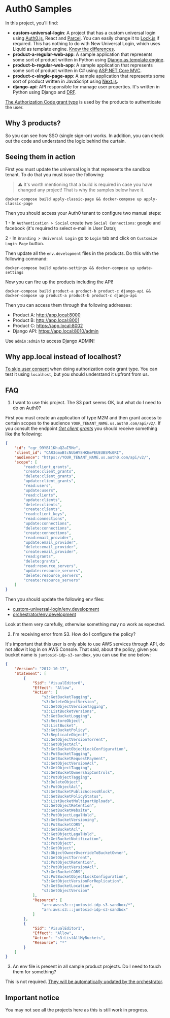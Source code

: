 # Auth0 Samples

In this project, you'll find:

- **custom-universal-login**: A project that has a custom universal login using [Auth0.js](https://github.com/auth0/auth0.js), React and [Parcel](https://parceljs.org/). You can easily change it to [Lock.js](https://github.com/auth0/lock) if required. This has nothing to do with New Universal Login, which uses Liquid as template engine. [Know the differences](https://auth0.com/docs/login/universal-login/new-universal-login-vs-classic-universal-login).
- **product-a-regular-web-app**: A sample application that represents some sort of product written in Python using [Django as template engine](https://docs.djangoproject.com/en/4.0/topics/templates/).
- **product-b-regular-web-app**: A sample application that represents some sort of product written in C# using [ASP.NET Core MVC](https://docs.microsoft.com/en-us/aspnet/core/mvc/overview?view=aspnetcore-6.0).
- **product-c-single-page-app**: A sample application that represents some sort of product written in JavaScript using [Next.js](https://nextjs.org/).
- **django-api**: API responsible for manage user properties. It's written in Python using Django and [DRF](https://www.django-rest-framework.org/).

[The Authorization Code grant type](https://auth0.com/docs/authorization/flows/authorization-code-flow) is used by the products to authenticate the user.

## Why 3 products?

So you can see how SSO (single sign-on) works. In addition, you can check out the code and understand the logic behind the curtain.

## Seeing them in action

First you must update the universal login that represents the sandbox tenant. To do that you must issue the following:

> ⚠ It's worth mentioning that a build is required in case you have changed any project! That is why the samples below have it.

    docker-compose build apply-classic-page && docker-compose up apply-classic-page

Then you should access your Auth0 tenant to configure two manual steps:

1 - In `Authentication > Social` create two `Social Connections`: google and facebook (it's required to select e-mail in User Data);

2 - In `Branding > Universal Login` go to `Login` tab and click on `Customize Login Page` button.

Then update all the `env.development` files in the products. Do this with the following command:

    docker-compose build update-settings && docker-compose up update-settings

Now you can fire up the products including the API!

    docker-compose build product-a product-b product-c django-api && docker-compose up product-a product-b product-c django-api 

Then you can access them through the following addresses:

- Product A: http://app.local:8000
- Product B: http://app.local:8001
- Product C: https://app.local:8002
- Django API: https://app.local:8010/admin

Use `admin:admin` to access Django ADMIN!

## Why app.local instead of localhost?

[To skip user consent](https://community.auth0.com/t/skip-user-consent-when-using-social-connection/18061) when doing authorization code grant type. You can test it using `localhost`, but you should understand it upfront from us.

## FAQ

1. I want to use this project. The S3 part seems OK, but what do I need to do on Auth0?

First you must create an application of type M2M and then grant access to certain scopes to the audience `YOUR_TENANT_NAME.us.auth0.com/api/v2/`. If you consult the endpoint [_Get client grants_](https://auth0.com/docs/api/management/v2#!/Client_Grants/get_client_grants) you should receive something like the following:

```json
{
    "id": "cgr_99YBl1KhuQ2aI5He",
    "client_id": "CAR3cmoBtcNUbHYSHKEmPEUEUBSMs0RI",
    "audience": "https://YOUR_TENANT_NAME.us.auth0.com/api/v2/",
    "scope": [
        "read:client_grants",
        "create:client_grants",
        "delete:client_grants",
        "update:client_grants",
        "read:users",
        "update:users",
        "read:clients",
        "update:clients",
        "delete:clients",
        "create:clients",
        "read:client_keys",
        "read:connections",
        "update:connections",
        "delete:connections",
        "create:connections",
        "read:email_provider",
        "update:email_provider",
        "delete:email_provider",
        "create:email_provider",
        "read:grants",
        "delete:grants",
        "read:resource_servers",
        "update:resource_servers",
        "delete:resource_servers",
        "create:resource_servers"
    ]
}
```

Then you should update the following env files:

- [custom-universal-login/env.development](./custom-universal-login/.env.development)
- [orchestrator/env.development](./orchestrator/.env.development)

Look at them very carefully, otherwise something may no work as expected.

2. I'm receiving error from S3. How do I configure the policy?

It's important that this user is only able to use AWS services through API, do not allow it log in on AWS Console. That said, about the policy, given you bucket name is `juntosid-idp-s3-sandbox`, you can use the one below:

```json
{
    "Version": "2012-10-17",
    "Statement": [
        {
            "Sid": "VisualEditor0",
            "Effect": "Allow",
            "Action": [
                "s3:GetBucketTagging",
                "s3:DeleteObjectVersion",
                "s3:GetObjectVersionTagging",
                "s3:ListBucketVersions",
                "s3:GetBucketLogging",
                "s3:RestoreObject",
                "s3:ListBucket",
                "s3:GetBucketPolicy",
                "s3:ReplicateObject",
                "s3:GetObjectVersionTorrent",
                "s3:GetObjectAcl",
                "s3:GetBucketObjectLockConfiguration",
                "s3:PutBucketTagging",
                "s3:GetBucketRequestPayment",
                "s3:GetObjectVersionAcl",
                "s3:GetObjectTagging",
                "s3:GetBucketOwnershipControls",
                "s3:PutObjectTagging",
                "s3:DeleteObject",
                "s3:PutObjectAcl",
                "s3:GetBucketPublicAccessBlock",
                "s3:GetBucketPolicyStatus",
                "s3:ListBucketMultipartUploads",
                "s3:GetObjectRetention",
                "s3:GetBucketWebsite",
                "s3:PutObjectLegalHold",
                "s3:GetBucketVersioning",
                "s3:PutBucketCORS",
                "s3:GetBucketAcl",
                "s3:GetObjectLegalHold",
                "s3:GetBucketNotification",
                "s3:PutObject",
                "s3:GetObject",
                "s3:ObjectOwnerOverrideToBucketOwner",
                "s3:GetObjectTorrent",
                "s3:PutObjectRetention",
                "s3:PutObjectVersionAcl",
                "s3:GetBucketCORS",
                "s3:PutBucketObjectLockConfiguration",
                "s3:GetObjectVersionForReplication",
                "s3:GetBucketLocation",
                "s3:GetObjectVersion"
            ],
            "Resource": [
                "arn:aws:s3:::juntosid-idp-s3-sandbox/*",
                "arn:aws:s3:::juntosid-idp-s3-sandbox"
            ]
        },
        {
            "Sid": "VisualEditor1",
            "Effect": "Allow",
            "Action": "s3:ListAllMyBuckets",
            "Resource": "*"
        }
    ]
}
```

3. An env file is present in all sample product projects. Do I need to touch them for something?

This is not required. [They will be automatically updated by the orchestrator](https://github.com/juntossomosmais/auth0-samples/blob/5e42b109ba23460bf55c457f581a2df041955c4e/orchestrator/orchestrator/main.py#L149-L160).

## Important notice

You may not see all the projects here as this is still work in progress.
